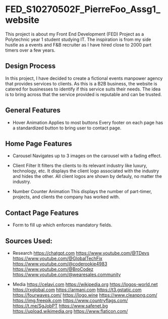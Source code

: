 # FED_S10270502F_PierreFoo_Assg1_website
This project is about my Front End Development (FED) Project as a Polytechnic year 1 student studying IT.
The inspiration is from my side hustle as a events and F&B recruiter as I have hired close to 2000 part timers over a few years.


## Design Process
In this project, I have decided to create a fictional events manpower agency that provides services to clients.
As this is a B2B business, the website is catered for businesses to identify if this service suits their needs.
The idea is to bring across that the service provided is reputable and can be trusted.

## General Features
- Hover Animation
Applies to most buttons
Every footer on each page has a standardized button to bring user to contact page.

## Home Page Features
- Carousel
Navigates up to 3 images on the carousel with a fading effect.

- Client Filter
It filters the clients to its relevant industry like luxury, technology, etc.
It displays the client logo associated with the industry and hides the other.
All client logos are shown by defauly, no matter the industry.

- Number Counter Animation
This displays the number of part-timer, projects, and clients the company has worked with.


## Contact Page Features
- Form to fill up which enforces mandatory fields.


## Sources Used:

- Research
https://chatgpt.com
https://www.youtube.com/@TDevs
https://www.youtube.com/@GlobalTechFix
https://www.youtube.com/@coderookie4983
https://www.youtube.com/@BroCodez
https://www.youtube.com/@wearesales.community


- Media
https://celavi.com
https://wikipedia.org
https://logos-world.net
https://rxglobal.com
https://armani.com
https://t3.gstatic.com
https://fourwaves.com/
https://logo.wine
https://www.cleanpng.com/
https://img.freepik.com
https://www.countryflags.com/
https://t.me/SgJobPT
https://www.safenet.bg
https://upload.wikimedia.org
https://www.flaticon.com/
